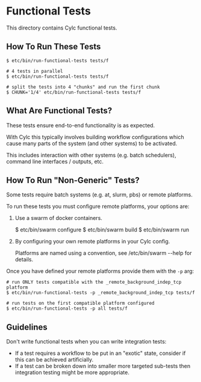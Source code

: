 # Functional Tests

This directory contains Cylc functional tests.

## How To Run These Tests

```console
$ etc/bin/run-functional-tests tests/f

# 4 tests in parallel
$ etc/bin/run-functional-tests tests/f

# split the tests into 4 "chunks" and run the first chunk
$ CHUNK='1/4' etc/bin/run-functional-tests tests/f
```

## What Are Functional Tests?

These tests ensure end-to-end functionality is as expected.

With Cylc this typically involves building workflow configurations which
cause many parts of the system (and other systems) to be activated.

This includes interaction with other systems (e.g. batch schedulers),
command line interfaces / outputs, etc.

## How To Run "Non-Generic" Tests?

Some tests require batch systems (e.g. at, slurm, pbs) or remote platforms.

To run these tests you must configure remote platforms, your options are:

1. Use a swarm of docker containers.

   $ etc/bin/swarm configure
   $ etc/bin/swarm build
   $ etc/bin/swarm run

2. By configuring your own remote platforms in your Cylc config.

   Platforms are named using a convention, see /etc/bin/swarm --help for
   details.

Once you have defined your remote platforms provide them with the `-p` arg:

```console
# run ONLY tests compatible with the _remote_background_indep_tcp platform
$ etc/bin/run-functional-tests -p _remote_background_indep_tcp tests/f

# run tests on the first compatible platform configured 
$ etc/bin/run-functional-tests -p all tests/f
```

## Guidelines

Don't write functional tests when you can write integration tests:

* If a test requires a workflow to be put in an "exotic" state, consider if
  this can be achieved artificially.
* If a test can be broken down into smaller more targeted sub-tests then
  integration testing might be more appropriate.

